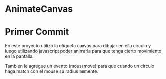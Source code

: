 # AnimateCanvas

# Primer Commit

En este proyecto utilizo la etiqueta canvas para dibujar en ella circulo y luego utilizando javascript poder animarla para que tenga cierto movimiento en la pantalla.

Tambien le agregue un evento (mousemove) para que cuando un circulo haga match con el mouse su radius aumente.

